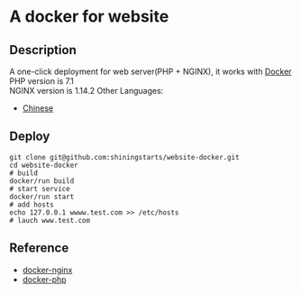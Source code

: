 # A docker for website
## Description
A one-click deployment for web server(PHP + NGINX), it works with [Docker](https://www.docker.com/)  
PHP version is 7.1  
NGINX version is 1.14.2
Other Languages:  
- [Chinese](./README.CN.md)
## Deploy
```shell
git clone git@github.com:shiningstarts/website-docker.git
cd website-docker
# build
docker/run build
# start service
docker/run start
# add hosts
echo 127.0.0.1 wwww.test.com >> /etc/hosts
# lauch www.test.com
```
## Reference
- [docker-nginx](https://github.com/nginxinc/docker-nginx/)
- [docker-php](https://github.com/docker-library/php)
